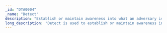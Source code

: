 ```yaml
---
_id: "DTA0004"
_name: "Detect"
description: "Establish or maintain awareness into what an adversary is doing."
long_description: "Detect is used to establish or maintain awareness into what an adversary is doing.  This could be accomplished by introducing a tripwire that alerts when an adversary touches a system or resource.  It could also be accomplished by using end-point or network  tools."
---
```

